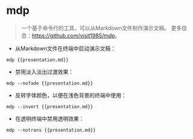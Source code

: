 # mdp

> 一个基于命令行的工具，可以从Markdown文件制作演示文稿。
> 更多信息：<https://github.com/visit1985/mdp>。

- 从Markdown文件在终端中启动演示文稿：

`mdp {{presentation.md}}`

- 禁用淡入淡出过渡效果：

`mdp --nofade {{presentation.md}}`

- 反转字体颜色，以便在浅色背景的终端中使用：

`mdp --invert {{presentation.md}}`

- 在透明终端中禁用透明效果：

`mdp --notrans {{presentation.md}}`